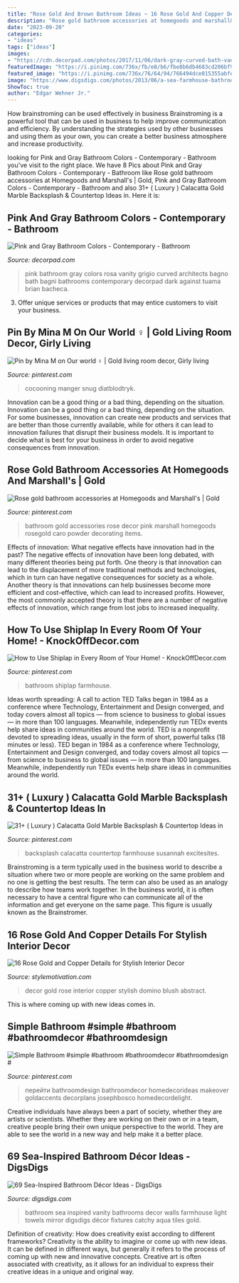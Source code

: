 ```yaml
---
title: "Rose Gold And Brown Bathroom Ideas ~ 16 Rose Gold And Copper Details For Stylish Interior Decor"
description: "Rose gold bathroom accessories at homegoods and marshall&#039;s"
date: "2023-09-20"
categories:
- "ideas"
tags: ["ideas"]
images:
- "https://cdn.decorpad.com/photos/2017/11/06/dark-gray-curved-bath-vanity-with-on-pink-wall.jpg"
featuredImage: "https://i.pinimg.com/736x/fb/e8/b6/fbe8b6db4683cd206bf9f2c20c1ff970.jpg"
featured_image: "https://i.pinimg.com/736x/76/64/94/766494dce015355abfe0bdede2188f04--gold-bathroom-accessories-bathroom-organization.jpg"
image: "https://www.digsdigs.com/photos/2013/06/a-sea-farmhouse-bathroom-with-a-large-white-vanity-and-a-mirror-blue-walls-and-light-blue-towels-and-touches.jpg"
ShowToc: true
author: "Edgar Wehner Jr."
---
```



How brainstroming can be used effectively in business
Brainstroming is a powerful tool that can be used in business to help improve communication and efficiency. By understanding the strategies used by other businesses and using them as your own, you can create a better business atmosphere and increase productivity.

	

		
looking for Pink and Gray Bathroom Colors - Contemporary - Bathroom you've visit to the right place. We have 8 Pics about Pink and Gray Bathroom Colors - Contemporary - Bathroom like Rose gold bathroom accessories at Homegoods and Marshall&#039;s | Gold, Pink and Gray Bathroom Colors - Contemporary - Bathroom and also 31+ ( Luxury ) Calacatta Gold Marble Backsplash &amp; Countertop Ideas in. Here it is:
		
    
## Pink And Gray Bathroom Colors - Contemporary - Bathroom

<img loading=lazy src="https://cdn.decorpad.com/photos/2017/11/06/dark-gray-curved-bath-vanity-with-on-pink-wall.jpg" onerror="this.onerror=null;this.src='https://tse2.mm.bing.net/th?id=OIP.Qj04yJ6VPFNoa4mAlck9bwHaKL&amp;pid=15.1';" alt="Pink and Gray Bathroom Colors - Contemporary - Bathroom">

_Source: decorpad.com_

>pink bathroom gray colors rosa vanity grigio curved architects bagno bath bagni bathrooms contemporary decorpad dark against tuama brian bacheca. 

	

3. Offer unique services or products that may entice customers to visit your business.

    
## Pin By Mina M On Our World ‍♀️ | Gold Living Room Decor, Girly Living

<img loading=lazy src="https://i.pinimg.com/736x/24/ad/4e/24ad4eee75988c840faddcb6cfa88b71.jpg" onerror="this.onerror=null;this.src='https://tse1.mm.bing.net/th?id=OIP.30buYnuAnb28zTEq7zH9CQHaJC&amp;pid=15.1';" alt="Pin by Mina M on Our world ‍♀️ | Gold living room decor, Girly living">

_Source: pinterest.com_

>cocooning manger snug diatblodtryk. 

	

Innovation can be a good thing or a bad thing, depending on the situation.
Innovation can be a good thing or a bad thing, depending on the situation. For some businesses, innovation can create new products and services that are better than those currently available, while for others it can lead to innovation failures that disrupt their business models. It is important to decide what is best for your business in order to avoid negative consequences from innovation.

    
## Rose Gold Bathroom Accessories At Homegoods And Marshall&#039;s | Gold

<img loading=lazy src="https://i.pinimg.com/736x/76/64/94/766494dce015355abfe0bdede2188f04--gold-bathroom-accessories-bathroom-organization.jpg" onerror="this.onerror=null;this.src='https://tse4.mm.bing.net/th?id=OIP.ZMS-v7R39x2pwdoBL0AslAHaJ3&amp;pid=15.1';" alt="Rose gold bathroom accessories at Homegoods and Marshall&#039;s | Gold">

_Source: pinterest.com_

>bathroom gold accessories rose decor pink marshall homegoods rosegold caro powder decorating items. 

	

Effects of innovation: What negative effects have innovation had in the past?
The negative effects of innovation have been long debated, with many different theories being put forth. One theory is that innovation can lead to the displacement of more traditional methods and technologies, which in turn can have negative consequences for society as a whole. Another theory is that innovations can help businesses become more efficient and cost-effective, which can lead to increased profits. However, the most commonly accepted theory is that there are a number of negative effects of innovation, which range from lost jobs to increased inequality.

    
## How To Use Shiplap In Every Room Of Your Home! - KnockOffDecor.com

<img loading=lazy src="https://i.pinimg.com/736x/d8/a9/6b/d8a96b0c44c55a6bed4bf9036b5d90f0--gray-shiplap-shiplap-bathroom.jpg" onerror="this.onerror=null;this.src='https://tse3.mm.bing.net/th?id=OIP.HQdqmMzo_EcwTqGHvntyzgHaLH&amp;pid=15.1';" alt="How to Use Shiplap in Every Room of Your Home! - KnockOffDecor.com">

_Source: pinterest.com_

>bathroom shiplap farmhouse. 

	

Ideas worth spreading: A call to action
TED Talks began in 1984 as a conference where Technology, Entertainment and Design converged, and today covers almost all topics — from science to business to global issues — in more than 100 languages. Meanwhile, independently run TEDx events help share ideas in communities around the world.
TED is a nonprofit devoted to spreading ideas, usually in the form of short, powerful talks (18 minutes or less). TED began in 1984 as a conference where Technology, Entertainment and Design converged, and today covers almost all topics — from science to business to global issues — in more than 100 languages. Meanwhile, independently run TEDx events help share ideas in communities around the world.

    
## 31+ ( Luxury ) Calacatta Gold Marble Backsplash &amp; Countertop Ideas In

<img loading=lazy src="https://i.pinimg.com/736x/fb/e8/b6/fbe8b6db4683cd206bf9f2c20c1ff970.jpg" onerror="this.onerror=null;this.src='https://tse1.mm.bing.net/th?id=OIP._LkSMAxqPsY0bAsxlmBeZQHaNU&amp;pid=15.1';" alt="31+ ( Luxury ) Calacatta Gold Marble Backsplash &amp; Countertop Ideas in">

_Source: pinterest.com_

>backsplash calacatta countertop farmhouse susannah excitesites. 

	

Brainstroming is a term typically used in the business world to describe a situation where two or more people are working on the same problem and no one is getting the best results. The term can also be used as an analogy to describe how teams work together. In the business world, it is often necessary to have a central figure who can communicate all of the information and get everyone on the same page. This figure is usually known as the Brainstromer.

    
## 16 Rose Gold And Copper Details For Stylish Interior Decor

<img loading=lazy src="https://stylemotivation.com/wp-content/uploads/2020/02/10-copper-and-blush-home-decor-ideas-homebnc.jpg" onerror="this.onerror=null;this.src='https://tse3.mm.bing.net/th?id=OIP.715EH894PkvCGf2CAUZuwwHaHa&amp;pid=15.1';" alt="16 Rose Gold and Copper Details for Stylish Interior Decor">

_Source: stylemotivation.com_

>decor gold rose interior copper stylish domino blush abstract. 

	

This is where coming up with new ideas comes in.

    
## Simple Bathroom #simple #bathroom #bathroomdecor #bathroomdesign #

<img loading=lazy src="https://i.pinimg.com/736x/8c/8b/09/8c8b099cc9e332788f7188dd4822ab87.jpg" onerror="this.onerror=null;this.src='https://tse2.mm.bing.net/th?id=OIP.ZRSoDMxfCztxyCyeMrXiagHaLH&amp;pid=15.1';" alt="Simple Bathroom #simple #bathroom #bathroomdecor #bathroomdesign #">

_Source: pinterest.com_

>перейти bathroomdesign bathroomdecor homedecorideas makeover goldaccents decorplans josephbosco homedecordelight. 

	

Creative individuals have always been a part of society, whether they are artists or scientists. Whether they are working on their own or in a team, creative people bring their own unique perspective to the world. They are able to see the world in a new way and help make it a better place.

    
## 69 Sea-Inspired Bathroom Décor Ideas - DigsDigs

<img loading=lazy src="https://www.digsdigs.com/photos/2013/06/a-sea-farmhouse-bathroom-with-a-large-white-vanity-and-a-mirror-blue-walls-and-light-blue-towels-and-touches.jpg" onerror="this.onerror=null;this.src='https://tse3.mm.bing.net/th?id=OIP.-vt4KlXfnzqazfOZ1XkpBAHaLB&amp;pid=15.1';" alt="69 Sea-Inspired Bathroom Décor Ideas - DigsDigs">

_Source: digsdigs.com_

>bathroom sea inspired vanity bathrooms decor walls farmhouse light towels mirror digsdigs décor fixtures catchy aqua tiles gold. 

	

Definition of creativity: How does creativity exist according to different frameworks?
Creativity is the ability to imagine or come up with new ideas. It can be defined in different ways, but generally it refers to the process of coming up with new and innovative concepts. Creative art is often associated with creativity, as it allows for an individual to express their creative ideas in a unique and original way.

